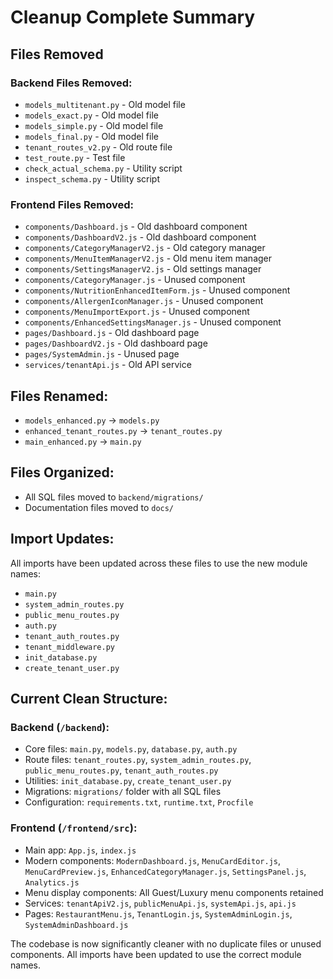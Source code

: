 # Cleanup Complete Summary

## Files Removed

### Backend Files Removed:
- `models_multitenant.py` - Old model file
- `models_exact.py` - Old model file
- `models_simple.py` - Old model file
- `models_final.py` - Old model file
- `tenant_routes_v2.py` - Old route file
- `test_route.py` - Test file
- `check_actual_schema.py` - Utility script
- `inspect_schema.py` - Utility script

### Frontend Files Removed:
- `components/Dashboard.js` - Old dashboard component
- `components/DashboardV2.js` - Old dashboard component
- `components/CategoryManagerV2.js` - Old category manager
- `components/MenuItemManagerV2.js` - Old menu item manager
- `components/SettingsManagerV2.js` - Old settings manager
- `components/CategoryManager.js` - Unused component
- `components/NutritionEnhancedItemForm.js` - Unused component
- `components/AllergenIconManager.js` - Unused component
- `components/MenuImportExport.js` - Unused component
- `components/EnhancedSettingsManager.js` - Unused component
- `pages/Dashboard.js` - Old dashboard page
- `pages/DashboardV2.js` - Old dashboard page
- `pages/SystemAdmin.js` - Unused page
- `services/tenantApi.js` - Old API service

## Files Renamed:
- `models_enhanced.py` → `models.py`
- `enhanced_tenant_routes.py` → `tenant_routes.py`
- `main_enhanced.py` → `main.py`

## Files Organized:
- All SQL files moved to `backend/migrations/`
- Documentation files moved to `docs/`

## Import Updates:
All imports have been updated across these files to use the new module names:
- `main.py`
- `system_admin_routes.py`
- `public_menu_routes.py`
- `auth.py`
- `tenant_auth_routes.py`
- `tenant_middleware.py`
- `init_database.py`
- `create_tenant_user.py`

## Current Clean Structure:

### Backend (`/backend`):
- Core files: `main.py`, `models.py`, `database.py`, `auth.py`
- Route files: `tenant_routes.py`, `system_admin_routes.py`, `public_menu_routes.py`, `tenant_auth_routes.py`
- Utilities: `init_database.py`, `create_tenant_user.py`
- Migrations: `migrations/` folder with all SQL files
- Configuration: `requirements.txt`, `runtime.txt`, `Procfile`

### Frontend (`/frontend/src`):
- Main app: `App.js`, `index.js`
- Modern components: `ModernDashboard.js`, `MenuCardEditor.js`, `MenuCardPreview.js`, `EnhancedCategoryManager.js`, `SettingsPanel.js`, `Analytics.js`
- Menu display components: All Guest/Luxury menu components retained
- Services: `tenantApiV2.js`, `publicMenuApi.js`, `systemApi.js`, `api.js`
- Pages: `RestaurantMenu.js`, `TenantLogin.js`, `SystemAdminLogin.js`, `SystemAdminDashboard.js`

The codebase is now significantly cleaner with no duplicate files or unused components. All imports have been updated to use the correct module names.